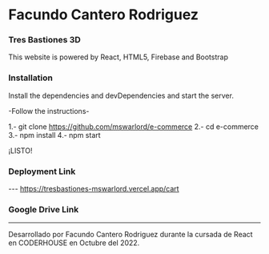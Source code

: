 # Facundo Cantero Rodriguez 

### Tres Bastiones 3D
This website is powered by React, HTML5, Firebase and Bootstrap 

### Installation

Install the dependencies and devDependencies and start the server.

-Follow the instructions- 

1.- git clone https://github.com/mswarlord/e-commerce
2.- cd e-commerce
3.- npm install
4.- npm start

¡LISTO!

### Deployment Link ##

--- https://tresbastiones-mswarlord.vercel.app/cart

### Google Drive Link ##

---

Desarrollado por Facundo Cantero Rodriguez durante la cursada de React en CODERHOUSE en Octubre del 2022.